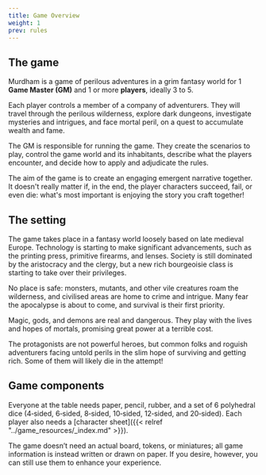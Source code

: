 ```yaml
---
title: Game Overview
weight: 1
prev: rules
---
```


## The game
Murdham is a game of perilous adventures in a grim fantasy world for 1 **Game Master (GM)** and 1 or more **players**, ideally 3 to 5.

Each player controls a member of a company of adventurers.
They will travel through the perilous wilderness, explore dark dungeons, investigate mysteries and intrigues, and face mortal peril,
on a quest to accumulate wealth and fame.

The GM is responsible for running the game.
They create the scenarios to play, control the game world and its inhabitants, describe what the players encounter, and decide how to apply and adjudicate the rules.

The aim of the game is to create an engaging emergent narrative together.
It doesn't really matter if, in the end, the player characters succeed, fail, or even die: what's most important is enjoying the story you craft together!


## The setting
The game takes place in a fantasy world loosely based on late medieval Europe.
Technology is starting to make significant advancements, such as the printing press, primitive firearms, and lenses.
Society is still dominated by the aristocracy and the clergy, but a new rich bourgeoisie class is starting to take over their privileges.

No place is safe: monsters, mutants, and other vile creatures roam the wilderness, and civilised areas are home to crime and intrigue.
Many fear the apocalypse is about to come, and survival is their first priority.

Magic, gods, and demons are real and dangerous.
They play with the lives and hopes of mortals, promising great power at a terrible cost.

The protagonists are not powerful heroes, but common folks and roguish adventurers facing untold perils in the slim hope of surviving and getting rich.
Some of them will likely die in the attempt!


## Game components
Everyone at the table needs paper, pencil, rubber, and a set of 6 polyhedral dice (4‑sided, 6‑sided, 8‑sided, 10‑sided, 12‑sided, and 20‑sided).
Each player also needs a [character sheet]({{< relref "../game_resources/_index.md" >}}).

The game doesn’t need an actual board, tokens, or miniatures; all game information is instead written or drawn on paper.
If you desire, however, you can still use them to enhance your experience.
